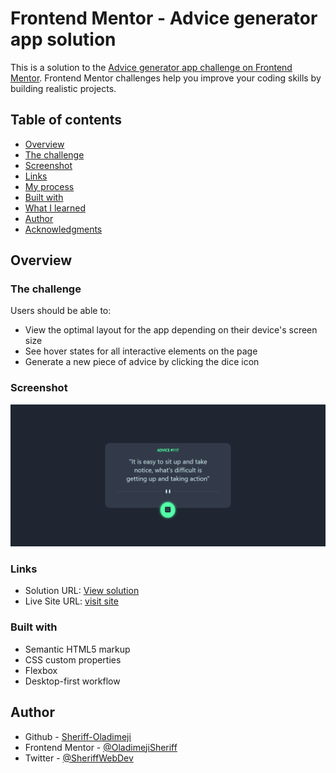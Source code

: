 # Frontend Mentor - Advice generator app solution

This is a solution to the [Advice generator app challenge on Frontend Mentor](https://www.frontendmentor.io/challenges/advice-generator-app-QdUG-13db). Frontend Mentor challenges help you improve your coding skills by building realistic projects.

## Table of contents

- [Overview](#overview)
- [The challenge](#the-challenge)
- [Screenshot](#screenshot)
- [Links](#links)
- [My process](#my-process)
- [Built with](#built-with)
- [What I learned](#what-i-learned)
- [Author](#author)
- [Acknowledgments](#acknowledgments)

## Overview

### The challenge

Users should be able to:

- View the optimal layout for the app depending on their device's screen size
- See hover states for all interactive elements on the page
- Generate a new piece of advice by clicking the dice icon

### Screenshot

![](./images/screenshot.png)

### Links

- Solution URL: [View solution](https://github.com/Sheriff-Oladimeji/advice-generator-app)
- Live Site URL: [visit site ](https://advice-generator-app-alpha-one.vercel.app/)

### Built with

- Semantic HTML5 markup
- CSS custom properties
- Flexbox
- Desktop-first workflow

## Author

- Github - [Sheriff-Oladimeji](https://github.com/Sheriff-Oladimeji)
- Frontend Mentor - [@OladimejiSheriff](https://www.frontendmentor.io/profile/OladimejiSheriff)
- Twitter - [@SheriffWebDev](https://www.twitter.com/sheriffWebDev)
